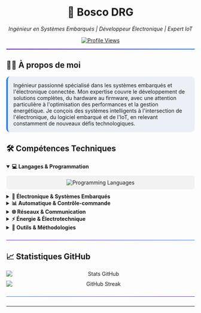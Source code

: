 <div align="center">
  <h1>🚀 Bosco DRG</h1>
  <p><em>Ingénieur en Systèmes Embarqués | Développeur Électronique | Expert IoT</em></p>
  
  [![Profile Views](https://komarev.com/ghpvc/?username=bosco-drg&color=brightgreen&style=flat-square)](https://github.com/bosco-drg)
</div>

<hr style="height: 2px; background: linear-gradient(to right, #6a11cb, #2575fc); border: none;">

## 👨‍💻 À propos de moi

<div style="background-color: rgba(70, 130, 180, 0.1); border-radius: 10px; padding: 15px; border-left: 4px solid #2575fc;">
  Ingénieur passionné spécialisé dans les systèmes embarqués et l'électronique connectée. Mon expertise couvre le développement de solutions complètes, du hardware au firmware, avec une attention particulière à l'optimisation des performances et la gestion énergétique. Je conçois des systèmes intelligents à l'intersection de l'électronique, du logiciel embarqué et de l'IoT, en relevant constamment de nouveaux défis technologiques.
</div>

## 🛠️ Compétences Techniques

<details open>
  <summary><b>💻 Langages & Programmation</b></summary>
  <div align="center" style="padding: 10px; background-color: rgba(50, 50, 50, 0.05); border-radius: 8px; margin: 10px 0;">
    <img src="https://skillicons.dev/icons?i=c,cpp,python,js,html,cs" alt="Programming Languages" />
  </div>
</details>

<details>
    <summary><b>🔌 Électronique & Systèmes Embarqués</b></summary>
    <div style="background-color: rgba(50, 50, 50, 0.05); border-radius: 8px; padding: 15px; margin: 10px 0;">
      <ul>
          <li><b>Microcontrôleurs</b> : Arduino, Raspberry Pi, ARM Cortex-M, PIC, ESP32, STM32</li>
          <li><b>Conception électronique</b> : Schématique, PCB design, Électronique analogique et numérique</li>
          <li><b>Instrumentation</b> : Oscilloscopes, Analyseurs logiques, Multimètres, Générateurs de signaux</li>
          <li><b>FPGA</b> : Initiation à VHDL, Conception logique</li>
      </ul>
    </div>
</details>

<details>
    <summary><b>📊 Automatique & Contrôle-commande</b></summary>
    <div style="background-color: rgba(50, 50, 50, 0.05); border-radius: 8px; padding: 15px; margin: 10px 0;">
      <ul>
          <li>Systèmes asservis, Régulation PID, Modélisation de systèmes</li>
          <li>Automates programmables industriels (API)</li>
          <li>Supervision et interfaces homme-machine (IHM)</li>
      </ul>
    </div>
</details>

<details>
    <summary><b>🌐 Réseaux & Communication</b></summary>
    <div style="background-color: rgba(50, 50, 50, 0.05); border-radius: 8px; padding: 15px; margin: 10px 0;">
      <ul>
          <li><b>Protocoles embarqués</b> : I2C, SPI, UART, CAN, RS-485, Modbus</li>
          <li><b>Communications sans fil</b> : Bluetooth, Wi-Fi, LoRaWAN, Zigbee, LTE-M</li>
          <li><b>Réseaux industriels</b> : Ethernet industriel</li>
          <li><b>Architecture réseau</b> : TCP/IP, Mise en place de serveurs IoT</li>
      </ul>
    </div>
</details>

<details>
    <summary><b>⚡ Énergie & Électrotechnique</b></summary>
    <div style="background-color: rgba(50, 50, 50, 0.05); border-radius: 8px; padding: 15px; margin: 10px 0;">
      <ul>
          <li>Distribution électrique, Habilitations électriques</li>
          <li>Électronique de puissance, Convertisseurs statiques</li>
      </ul>
    </div>
</details>

<details>
    <summary><b>🔧 Outils & Méthodologies</b></summary>
    <div style="background-color: rgba(50, 50, 50, 0.05); border-radius: 8px; padding: 15px; margin: 10px 0;">
      <ul>
          <li><b>IDE & Éditeurs</b> : Visual Studio Code, MATLAB</li>
          <li><b>Version Control</b> : Git, GitHub</li>
          <li><b>Conception</b> : KiCad, EasyEDA, MATLAB/Simulink</li>
          <li><b>Développement</b> : MPLAB, STM32CubeIDE, Arduino IDE, PlatformIO, Visual Studio Code</li>
      </ul>
    </div>
</details>

<hr style="height: 1px; background: linear-gradient(to right, #6a11cb, #2575fc); border: none; margin: 25px 0;">

## 📈 Statistiques GitHub

<div align="center" style="display: flex; flex-wrap: wrap; justify-content: center; gap: 10px;">
  <img src="https://github-readme-stats.vercel.app/api?username=bosco-drg&show_icons=true&theme=graywhite&hide_border=true&custom_title=Contributions%20GitHub&bg_color=00000000" style="flex: 1; min-width: 300px;" alt="Stats GitHub"/>
  <img src="https://github-readme-streak-stats.herokuapp.com/?user=bosco-drg&theme=graywhite&hide_border=true&background=00000000" style="flex: 1; min-width: 300px;" alt="GitHub Streak"/>
</div>

<hr style="height: 1px; background: linear-gradient(to right, #2575fc, #6a11cb); border: none; margin: 25px 0;">

---

[def]: https://img.shields.io/badge/Blog-FF5722?style=for-the-badge&logo=blogger&logoColor=whit
[def2]: https://skillicons.dev/icons?i=c,cpp,python,js,html,cs